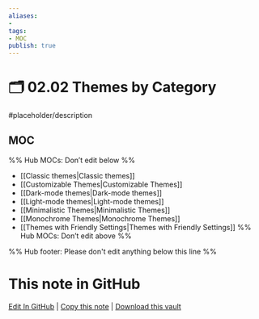 ```yaml
---
aliases:
- 
tags:
- MOC
publish: true
---
```


# 🗂️ 02.02 Themes by Category

#placeholder/description 

## MOC

%% Hub MOCs: Don’t edit below  %%
-  [[Classic themes|Classic themes]]
-  [[Customizable Themes|Customizable Themes]]
-  [[Dark-mode themes|Dark-mode themes]]
-  [[Light-mode themes|Light-mode themes]]
-  [[Minimalistic Themes|Minimalistic Themes]]
-  [[Monochrome Themes|Monochrome Themes]]
-  [[Themes with Friendly Settings|Themes with Friendly Settings]]
%% Hub MOCs: Don’t edit above  %%

%% Hub footer: Please don't edit anything below this line %%

# This note in GitHub

<span class="git-footer">[Edit In GitHub](https://github.dev/obsidian-community/obsidian-hub/blob/main/02%20-%20Community%20Expansions/02.02%20Themes%20by%20Category/%F0%9F%97%82%EF%B8%8F%2002.02%20Themes%20by%20Category.md "git-hub-edit-note") | [Copy this note](https://raw.githubusercontent.com/obsidian-community/obsidian-hub/main/02%20-%20Community%20Expansions/02.02%20Themes%20by%20Category/%F0%9F%97%82%EF%B8%8F%2002.02%20Themes%20by%20Category.md "git-hub-copy-note") | [Download this vault](https://github.com/obsidian-community/obsidian-hub/archive/refs/heads/main.zip "git-hub-download-vault") </span>
